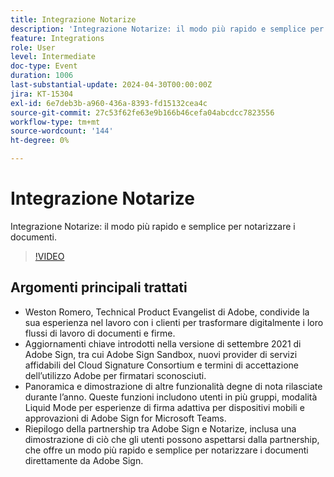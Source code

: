 ```yaml
---
title: Integrazione Notarize
description: 'Integrazione Notarize: il modo più rapido e semplice per notarizzare i documenti.'
feature: Integrations
role: User
level: Intermediate
doc-type: Event
duration: 1006
last-substantial-update: 2024-04-30T00:00:00Z
jira: KT-15304
exl-id: 6e7deb3b-a960-436a-8393-fd15132cea4c
source-git-commit: 27c53f62fe63e9b166b46cefa04abcdcc7823556
workflow-type: tm+mt
source-wordcount: '144'
ht-degree: 0%

---
```


# Integrazione Notarize

Integrazione Notarize: il modo più rapido e semplice per notarizzare i documenti.

>[!VIDEO](https://video.tv.adobe.com/v/3428195/?learn=on)

## Argomenti principali trattati

* Weston Romero, Technical Product Evangelist di Adobe, condivide la sua esperienza nel lavoro con i clienti per trasformare digitalmente i loro flussi di lavoro di documenti e firme.
* Aggiornamenti chiave introdotti nella versione di settembre 2021 di Adobe Sign, tra cui Adobe Sign Sandbox, nuovi provider di servizi affidabili del Cloud Signature Consortium e termini di accettazione dell’utilizzo Adobe per firmatari sconosciuti.
* Panoramica e dimostrazione di altre funzionalità degne di nota rilasciate durante l’anno. Queste funzioni includono utenti in più gruppi, modalità Liquid Mode per esperienze di firma adattiva per dispositivi mobili e approvazioni di Adobe Sign for Microsoft Teams.
* Riepilogo della partnership tra Adobe Sign e Notarize, inclusa una dimostrazione di ciò che gli utenti possono aspettarsi dalla partnership, che offre un modo più rapido e semplice per notarizzare i documenti direttamente da Adobe Sign.
